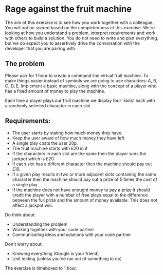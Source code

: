 # Rage against the fruit machine

The aim of this exercise is to see how you work together with a colleague.  You will not be scored based on the completedness of this exercise.  We're looking at how you understand a problem, interpret requirements and work with others to build a solution.  You do not need to write and plan everything, but we do expect you to assertively drive the conversation with the developer that you are pairing with.

## The problem

Please pair for 1 hour to create a command line virtual fruit machine. To make things easier instead of symbols we are going to use characters: A, B, C, D, E. Implement a basic machine, along with the concept of a player who has a fixed amount of money to play the machine.

Each time a player plays our fruit machine we display four 'slots' each with a randomly selected character in each slot.

## Requirements:

 * The user starts by stating how much money they have.
 * Keep the user aware of how much money they have left.
 * A single play costs the user 20p.
 * The fruit machine starts with £20 in it
 * If the characters in each slot are the same then the player wins the jackpot which is £20.
 * If each slot has a different character then the machine should pay out £10.
 * If a given play results in two or more adjacent slots containing the same character then the machine should pay out a prize of 5 times the cost of a single play.
 * If the machine does not have enought money to pay a prize it should credit the player with a number of free plays equal to the difference between the full prize and the amount of money available. This does not affect a jackpot win.

Do think about:

 * Understanding the problem
 * Working together with your code partner
 * Communicating ideas and solutions with your code partner

Don't worry about:

 * Knowing everything (Google is your friend)
 * Unit testing (unless you've ran out of something to do)

The exercise is timeboxed to 1 hour.